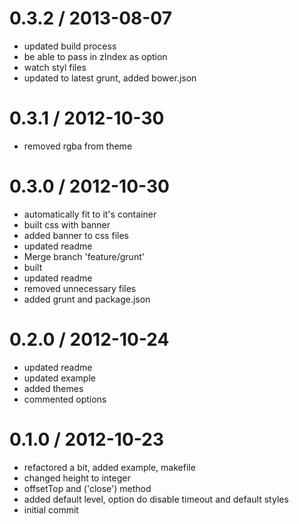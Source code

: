 
0.3.2 / 2013-08-07 
==================

  * updated build process
  * be able to pass in zIndex as option
  * watch styl files
  * updated to latest grunt, added bower.json

0.3.1 / 2012-10-30 
==================

  * removed rgba from theme

0.3.0 / 2012-10-30 
==================

  * automatically fit to it's container
  * built css with banner
  * added banner to css files
  * updated readme
  * Merge branch 'feature/grunt'
  * built
  * updated readme
  * removed unnecessary files
  * added grunt and package.json

0.2.0 / 2012-10-24 
==================

  * updated readme
  * updated example
  * added themes
  * commented options

0.1.0 / 2012-10-23 
==================

  * refactored a bit, added example, makefile
  * changed height to integer
  * offsetTop and ('close') method
  * added default level, option do disable timeout and default styles
  * initial commit
